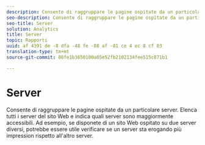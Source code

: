 ```yaml
---
description: Consente di raggruppare le pagine ospitate da un particolare server. Elenca tutti i server del sito Web e indica quali server sono maggiormente accessibili. Ad esempio, se disponete di un sito Web ospitato su due server diversi, potrebbe essere utile verificare se un server sta erogando più impression rispetto all'altro server.
seo-description: Consente di raggruppare le pagine ospitate da un particolare server. Elenca tutti i server del sito Web e indica quali server sono maggiormente accessibili. Ad esempio, se disponete di un sito Web ospitato su due server diversi, potrebbe essere utile verificare se un server sta erogando più impression rispetto all'altro server.
seo-title: Server
solution: Analytics
title: Server
topic: Rapporti
uuid: af 4391 de -8 dfa -48 fe -88 af -81 ce 4 ec 8 cf 03
translation-type: tm+mt
source-git-commit: 86fe1b3650100a05e52fb2102134fee515c871b1

---
```



# Server

Consente di raggruppare le pagine ospitate da un particolare server. Elenca tutti i server del sito Web e indica quali server sono maggiormente accessibili. Ad esempio, se disponete di un sito Web ospitato su due server diversi, potrebbe essere utile verificare se un server sta erogando più impression rispetto all'altro server.

